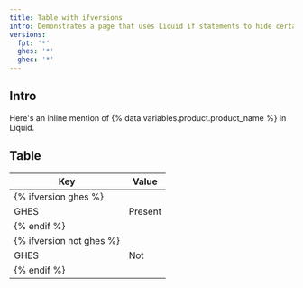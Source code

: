 ```yaml
---
title: Table with ifversions
intro: Demonstrates a page that uses Liquid if statements to hide certain rows in a Markdown table
versions:
  fpt: '*'
  ghes: '*'
  ghec: '*'
---
```


## Intro

Here's an inline mention of {% data variables.product.product_name %} in Liquid.

## Table

| Key | Value |
|---|---|
| {% ifversion ghes %} |
| GHES | Present |
| {% endif %} |
| {% ifversion not ghes %} |
| GHES | Not |
| {% endif %} |

